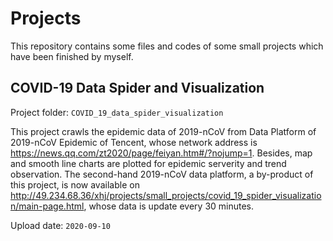 # Projects
  This repository contains some files and codes of some small projects which have been finished by myself.

## COVID-19 Data Spider and Visualization
  Project folder: `COVID_19_data_spider_visualization`
  
  This project crawls the epidemic data of 2019-nCoV from Data Platform of 2019-nCoV Epidemic of Tencent, whose network address is https://news.qq.com/zt2020/page/feiyan.htm#/?nojump=1. Besides, map and smooth line charts are plotted for epidemic serverity and trend observation. The second-hand 2019-nCoV data platform, a by-product of this project, is now available on http://49.234.68.36/xhj/projects/small_projects/covid_19_spider_visualization/main-page.html, whose data is update every 30 minutes.
  
  Upload date: `2020-09-10`
